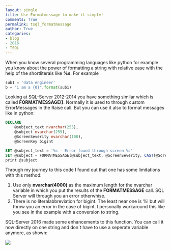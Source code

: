```yaml
---
layout: single
title: Use Formatmessage to make it simple!
comments: True
permalink: tsql_formatmessage
author: True
categories:
- blog
- 2016
- TSQL
---
```



When you know several programming languages like python for example you know about the power of formatting a string with relative ease with the help of the shortliterals like **%s**. For example
```python
sub1 = 'data engineer'
b = "i am a {0}".format(sub1)
```
Looking at SQL-Server 2012-2014 you have something similar which is called **FORMATMESSAGE()**. Normally it is used to through custom ErrorMessages in the Raise call.
But you can use it also to format messages like in python:

```SQL
DECLARE
	@subject_text nvarchar(255),
	@subject nvarchar(255),
	@ScreenSeverity nvarchar(100),
	@ScreenKey bigint

SET @subject_text = '%s - Error found through screen %s'
SET @subject = FORMATMESSAGE(@subject_text, @ScreenSeverity, CAST(@ScreenKey as nvarchar))	
print @subject
```
Through my journey to this code I found out that one has some limitations with this method:
1. Use only **nvarchar(4000)** as the maximum length for the nvarchar variable in which you put the results of the **FORMATMESSAGE** call. SQL Server will through you an error otherwhise.
2. There is no literalabbreviation for bigint. The least near one is %i but will throw you an error in the case of bigint. I personally workaround this like you see in the example with a conversion to string.

SQL-Server 2016 made some enhancements to this function. You can call it now directly on one string and don´t have to use a seperate variable anymore, as shown:

![](https://www.mssqltips.com/tipimages2/FORMATMESSAGE.jpg)
